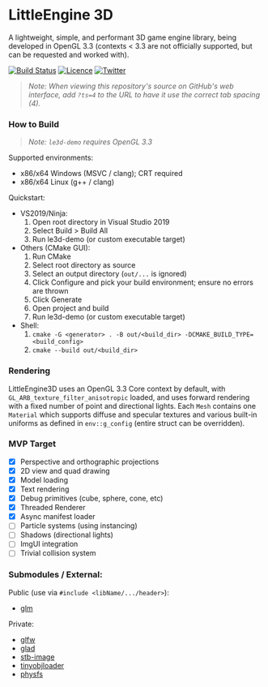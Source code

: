 # LittleEngine 3D

A lightweight, simple, and performant 3D game engine library, being developed in OpenGL 3.3 (contexts < 3.3 are not officially supported, but can be requested and worked with).

[![Build Status](https://travis-ci.org/karnkaul/LittleEngine.svg?branch=master)](https://travis-ci.org/karnkaul/LittleEngine) [![Licence](https://img.shields.io/github/license/karnkaul/LittleEngine)](LICENSE) [![Twitter](https://img.shields.io/twitter/url/https/karnkaul?label=Follow&style=social)](https://twitter.com/KarnKaul)

>*Note: When viewing this repository's source on GitHub's web interface, add `?ts=4` to the URL to have it use the correct tab spacing (4).*

### How to Build
>*Note: `le3d-demo` requires OpenGL 3.3*

Supported environments:
* x86/x64 Windows (MSVC / clang); CRT required
* x86/x64 Linux (g++ / clang)

Quickstart:
* VS2019/Ninja: 
	1. Open root directory in Visual Studio 2019
	1. Select Build > Build All
	1. Run le3d-demo (or custom executable target)
* Others (CMake GUI):
	1. Run CMake
	1. Select root directory as source
	1. Select an output directory (`out/...` is ignored)
	1. Click Configure and pick your build environment; ensure no errors are thrown
	1. Click Generate
	1. Open project and build
	1. Run le3d-demo (or custom executable target)
* Shell:
	1. `cmake -G <generator> . -B out/<build_dir> -DCMAKE_BUILD_TYPE=<build_config>`
	1. `cmake --build out/<build_dir>`

### Rendering
LittleEngine3D uses an OpenGL 3.3 Core context by default, with `GL_ARB_texture_filter_anisotropic` loaded, and uses forward rendering with a fixed number of point and directional lights. Each `Mesh` contains one `Material` which supports diffuse and specular textures and various built-in uniforms as defined in `env::g_config` (entire struct can be overridden).

### MVP Target
- [x] Perspective and orthographic projections
- [x] 2D view and quad drawing
- [x] Model loading
- [x] Text rendering
- [x] Debug primitives (cube, sphere, cone, etc)
- [x] Threaded Renderer
- [x] Async manifest loader
- [ ] Particle systems (using instancing)
- [ ] Shadows (directional lights)
- [ ] ImgUI integration
- [ ] Trivial collision system

### Submodules / External:

Public (use via `#include <libName/.../header>`):

- [glm](https://github.com/g-truc/glm)

Private:

- [glfw](https://github.com/glfw/glfw)
- [glad](https://github.com/Dav1dde/glad)
- [stb-image](https://github.com/nothings/stb)
- [tinyobjloader](https://github.com/syoyo/tinyobjloader)
- [physfs](https://icculus.org/physfs/)
